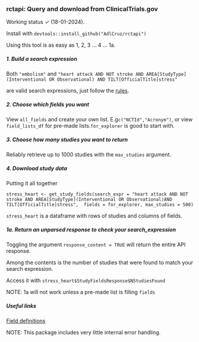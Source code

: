 ### rctapi: Query and download from ClinicalTrials.gov

Working status ✓ (18-01-2024).

Install with `devtools::install_github("AdlCruz/rctapi")`

Using this tool is as easy as 1, 2, 3 … 4 … 1a.

##### 1. Build a search expression

Both `"embolism"` and `"heart attack AND NOT stroke AND AREA[StudyType](Interventional OR Observational) AND TILT[OfficialTitle]stress"`

are valid search expressions, just follow the [rules](https://clinicaltrials.gov/api/gui/ref/syntax).

##### 2. Choose which fields you want

View `all_fields` and create your own list. E.g`c("NCTId","Acronym")`, or view `field_lists_df` for pre-made lists.`for_explorer` is good to start with.

##### 3. Choose how many studies you want to return

Reliably retrieve up to 1000 studies with the `max_studies` argument.

##### 4. Download study data

Putting it all together

`stress_heart <- get_study_fields(search_expr = "heart attack AND NOT stroke AND AREA[StudyType](Interventional OR Observational)AND TILT[OfficialTitle]stress",  fields = for_explorer, max_studies = 500)`

`stress_heart` is a dataframe with rows of studies and columns of fields.

##### 1a. Return an unparsed response to check your search_expression

Toggling the argument `response_content = TRUE` will return the entire API response.

Among the contents is the number of studies that were found to match your search expression.

Access it with `stress_heart$StudyFieldsResponse$NStudiesFound`

NOTE: 1a will not work unless a pre-made list is filling `fields`

##### Useful links

[Field definitions](https://clinicaltrials.gov/api/gui/ref/crosswalks)

NOTE: This package includes very little internal error handling.
